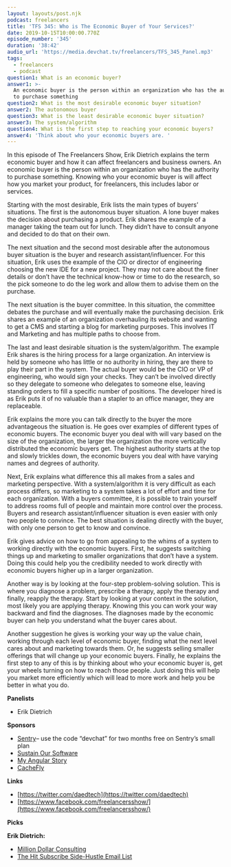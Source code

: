 ```yaml
---
layout: layouts/post.njk
podcast: freelancers
title: 'TFS 345: Who is The Economic Buyer of Your Services?'
date: 2019-10-15T10:00:00.770Z
episode_number: '345'
duration: '38:42'
audio_url: 'https://media.devchat.tv/freelancers/TFS_345_Panel.mp3'
tags:
  - freelancers
  - podcast
question1: What is an economic buyer?
answer1: >-
  An economic buyer is the person within an organization who has the authority
  to purchase something
question2: What is the most desirable economic buyer situation?
answer2: The autonomous buyer
question3: What is the least desirable economic buyer situation?
answer3: The system/algorithm
question4: What is the first step to reaching your economic buyers?
answer4: 'Think about who your economic buyers are. '
---
```

In this episode of The Freelancers Show, Erik Dietrich explains the term economic buyer and how it can affect freelancers and business owners. An economic buyer is the person within an organization who has the authority to purchase something. Knowing who your economic buyer is will affect how you market your product, for freelancers, this includes labor or services. 

Starting with the most desirable, Erik lists the main types of buyers’ situations. The first is the autonomous buyer situation. A lone buyer makes the decision about purchasing a product. Erik shares the example of a manager taking the team out for lunch. They didn’t have to consult anyone and decided to do that on their own.

The next situation and the second most desirable after the autonomous buyer situation is the buyer and research assistant/influencer. For this situation, Erik uses the example of the CIO or director of engineering choosing the new IDE for a new project. They may not care about the finer details or don’t have the technical know-how or time to do the research, so the pick someone to do the leg work and allow them to advise them on the purchase.

The next situation is the buyer committee. In this situation, the committee debates the purchase and will eventually make the purchasing decision. Erik shares an example of an organization overhauling its website and wanting to get a CMS and starting a blog for marketing purposes. This involves IT and Marketing and has multiple paths to choose from.

The last and least desirable situation is the system/algorithm. The example Erik shares is the hiring process for a large organization. An interview is held by someone who has little or no authority in hiring, they are there to play their part in the system. The actual buyer would be the CIO or VP of engineering, who would sign your checks. They can’t be involved directly so they delegate to someone who delegates to someone else, leaving standing orders to fill a specific number of positions. The developer hired is as Erik puts it of no valuable than a stapler to an office manager, they are replaceable. 

Erik explains the more you can talk directly to the buyer the more advantageous the situation is. He goes over examples of different types of economic buyers. The economic buyer you deal with will vary based on the size of the organization, the larger the organization the more vertically distributed the economic buyers get. The highest authority starts at the top and slowly trickles down, the economic buyers you deal with have varying names and degrees of authority.

Next, Erik explains what difference this all makes from a sales and marketing perspective. With a system/algorithm it is very difficult as each process differs, so marketing to a system takes a lot of effort and time for each organization. With a buyers committee, it is possible to train yourself to address rooms full of people and maintain more control over the process. Buyers and research assistant/influencer situation is even easier with only two people to convince. The best situation is dealing directly with the buyer, with only one person to get to know and convince.  

Erik gives advice on how to go from appealing to the whims of a system to working directly with the economic buyers. First, he suggests switching things up and marketing to smaller organizations that don’t have a system. Doing this could help you the credibility needed to work directly with economic buyers higher up in a larger organization. 
 
Another way is by looking at the four-step problem-solving solution. This is where you diagnose a problem, prescribe a therapy, apply the therapy and finally, reapply the therapy. Start by looking at your context in the solution, most likely you are applying therapy. Knowing this you can work your way backward and find the diagnoses. The diagnoses made by the economic buyer can help you understand what the buyer cares about.  

Another suggestion he gives is working your way up the value chain, working through each level of economic buyer, finding what the next level cares about and marketing towards them. Or, he suggests selling smaller offerings that will change up your economic buyers. Finally, he explains the first step to any of this is by thinking about who your economic buyer is, get your wheels turning on how to reach those people. Just doing this will help you market more efficiently which will lead to more work and help you be better in what you do. 

**Panelists**

- Erik Dietrich

**Sponsors**

- [Sentry](http://sentry.io/)– use the code “devchat” for two months free on Sentry’s small plan
- [Sustain Our Software](https://devchat.tv/sustain-our-software/)
- [My Angular Story](https://devchat.tv/my-angular-story/)
- [CacheFly](https://www.cachefly.com/)

**Links**

- [https://twitter.com/daedtech](https://twitter.com/daedtech)
- [https://www.facebook.com/freelancersshow/](https://www.facebook.com/freelancersshow/)

**Picks**

**Erik Dietrich:**

- [Million Dollar Consulting](https://www.amazon.com/Million-Dollar-Consulting-Professionals-Practice/dp/1259588610/ref=pd_sbs_14_t_0/139-5018753-9626826?_encoding=UTF8&amp;pd_rd_i=1259588610&amp;pd_rd_r=40094280-15d4-4ac4-b13a-5d4b693540cd&amp;pd_rd_w=q36E6&amp;pd_rd_wg=tINJQ&amp;pf_rd_p=5cfcfe89-300f-47d2-b1ad-a4e27203a02a&amp;pf_rd_r=XHMB7QHEYQHGP6H0QM02&amp;psc=1&amp;refRID=XHMB7QHEYQHGP6H0QM02)
- [The Hit Subscribe Side-Hustle Email List](https://mailchi.mp/26dcf78ab691/hitsubscribe)
